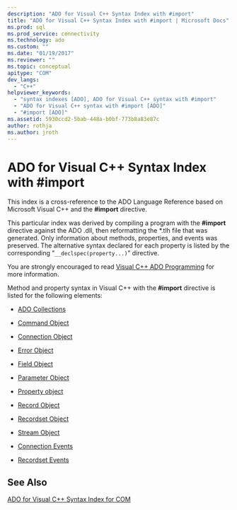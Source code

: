 ```yaml
---
description: "ADO for Visual C++ Syntax Index with #import"
title: "ADO for Visual C++ Syntax Index with #import | Microsoft Docs"
ms.prod: sql
ms.prod_service: connectivity
ms.technology: ado
ms.custom: ""
ms.date: "01/19/2017"
ms.reviewer: ""
ms.topic: conceptual
apitype: "COM"
dev_langs: 
  - "C++"
helpviewer_keywords: 
  - "syntax indexes [ADO], ADO for Visual C++ syntax with #import"
  - "ADO for Visual C++ syntax with #import [ADO]"
  - "#import [ADO]"
ms.assetid: 5930ccd2-5bab-448a-b0bf-773b8a83e87c
author: rothja
ms.author: jroth
---
```

# ADO for Visual C++ Syntax Index with #import
This index is a cross-reference to the ADO Language Reference based on Microsoft Visual C++ and the **#import** directive.  
  
 This particular index was derived by compiling a program with the **#import** directive against the ADO .dll, then reformatting the \*.tlh file that was generated. Only information about methods, properties, and events was preserved. The alternative syntax declared for each property is listed by the corresponding "`__declspec(property...)`" directive.  
  
 You are strongly encouraged to read [Visual C++ ADO Programming](../../guide/appendixes/visual-c-ado-programming.md) for more information.  
  
 Method and property syntax in Visual C++ with the **#import** directive is listed for the following elements:  
  
-   [ADO Collections](./collections-visual-c-syntax-index-with-sharpimport.md)  
  
-   [Command Object](./command-visual-c-syntax-index-with-sharpimport.md)  
  
-   [Connection Object](./connection-visual-c-syntax-index-with-sharpimport.md)  
  
-   [Error Object](./error-visual-c-syntax-index-with-sharpimport.md)  
  
-   [Field Object](./field-visual-c-syntax-index-with-sharpimport.md)  
  
-   [Parameter Object](./parameter-visual-c-syntax-index-with-sharpimport.md)  
  
-   [Property object](./property-visual-c-syntax-index-with-sharpimport.md)  
  
-   [Record Object](./record-visual-c-syntax-index-with-sharpimport.md)  
  
-   [Recordset Object](./recordset-visual-c-syntax-index-with-sharpimport.md)  
  
-   [Stream Object](./stream-visual-c-syntax-index-with-sharpimport.md)  
  
-   [Connection Events](./connectionevents-visual-c-syntax-index-with-sharpimport.md)  
  
-   [Recordset Events](./recordsetevents-visual-c-syntax-index-with-sharpimport.md)  
  
## See Also  
 [ADO for Visual C++ Syntax Index for COM](./ado-for-visual-c-syntax-index-for-com.md)